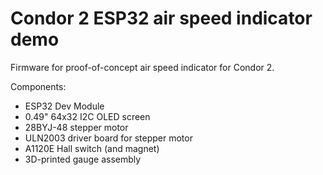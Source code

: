 Condor 2 ESP32 air speed indicator demo
=======================================

Firmware for proof-of-concept air speed indicator for Condor 2.

Components:
- ESP32 Dev Module
- 0.49" 64x32 I2C OLED screen
- 28BYJ-48 stepper motor
- ULN2003 driver board for stepper motor
- A1120E Hall switch (and magnet)
- 3D-printed gauge assembly
